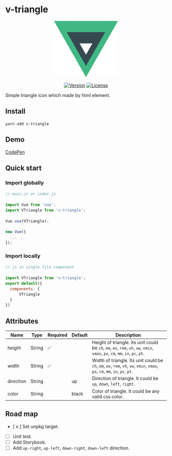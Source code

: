 # v-triangle

<p align="center">
  <a href="https://github.com/peterhpchen/v-triangle" target="_blank">
    <img width="200" src="./logo.png">
  </a>
</p>

<p align="center">
  <a href="https://www.npmjs.com/package/v-triangle"><img src="https://img.shields.io/npm/v/v-triangle.svg" alt="Version"></a>
  <a href="https://www.npmjs.com/package/v-triangle"><img src="https://img.shields.io/npm/l/v-triangle.svg" alt="License"></a>
</p>

Simple triangle icon which made by html element.

## Install

```shell
yarn add v-triangle
```

## Demo

[CodePen](https://codepen.io/peterhpchen/pen/NJMVvQ)

## Quick start

### Import globally

```js
// main.js or index.js

import Vue from 'vue';
import VTriangle from 'v-triangle';

Vue.use(VTriangle);

new Vue({
  ...
});
```

### Import locally

```js
// js in single file component

import VTriangle from 'v-triangle';
export default({
  components: {
      VTriangle
  }
})
```

## Attributes

Name|Type|Required|Default|Description
-|-|-|-|-
height|String|:white_check_mark:||Height of triangle. Its unit could be `ch`, `em`, `ex`, `rem`, `vh`, `vw`, `vmin`, `vmax`, `px`, `cm`, `mm`, `in`, `pc`, `pt`.
width|String|:white_check_mark:||Width of triangle. Its unit could be `ch`, `em`, `ex`, `rem`, `vh`, `vw`, `vmin`, `vmax`, `px`, `cm`, `mm`, `in`, `pc`, `pt`.
direction|String||up|Direction of triangle. It could be `up`, `down`, `left`, `right`.
color|String||black|Color of triangle. It could be any valid css color.

## Road map

- [ x ] Set unpkg target.
- [ ] Unit test.
- [ ] Add Storybook.
- [ ] Add `up-right`, `up-left`, `down-right`, `down-left` direction.